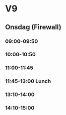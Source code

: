 # V9

## Onsdag (Firewall)
### **09:00-09:50** 
### **10:00-10:50** 
### **11:00-11:45** 
### **11:45-13:00** Lunch
### **13:10-14:00** 
### **14:10-15:00** 